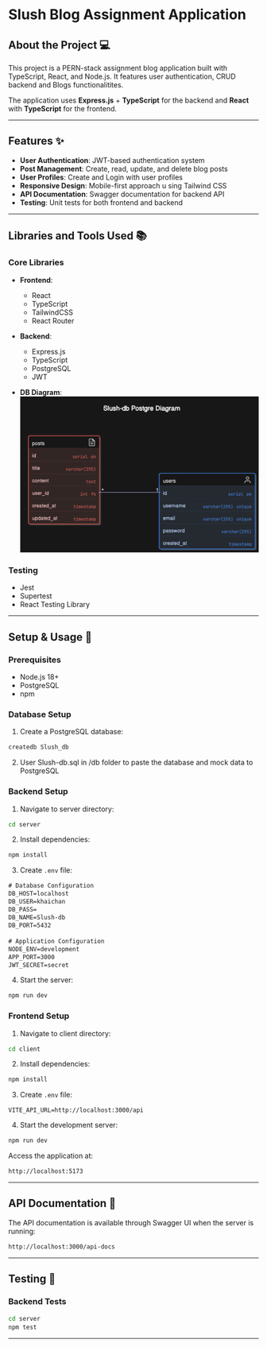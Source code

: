 # Slush Blog Assignment Application

## About the Project 💻

This project is a PERN-stack assignment blog application built with TypeScript, React, and Node.js. It features user authentication, CRUD backend and Blogs functionalitites.

The application uses **Express.js** + **TypeScript** for the backend and **React** with **TypeScript** for the frontend.

---

## Features ✨

- **User Authentication**: JWT-based authentication system
- **Post Management**: Create, read, update, and delete blog posts
- **User Profiles**: Create and Login with user profiles
- **Responsive Design**: Mobile-first approach u	sing Tailwind CSS
- **API Documentation**: Swagger documentation for backend API
- **Testing**: Unit tests for both frontend and backend

---

## Libraries and Tools Used 📚

### Core Libraries

- **Frontend**:

  - React
  - TypeScript
  - TailwindCSS
  - React Router
- **Backend**:

  - Express.js
  - TypeScript
  - PostgreSQL
  - JWT

- **DB Diagram**:
  ![DB-Diagram](/db/diagram.png)

### Testing

- Jest
- Supertest
- React Testing Library

---

## Setup & Usage 🚀

### Prerequisites

- Node.js 18+
- PostgreSQL
- npm

### Database Setup

1. Create a PostgreSQL database:

```bash
createdb Slush_db
```

2. User Slush-db.sql in /db folder to paste the database and mock data to PostgreSQL

### Backend Setup

1. Navigate to server directory:

```bash
cd server
```

2. Install dependencies:

```bash
npm install
```

3. Create `.env` file:

```env
# Database Configuration
DB_HOST=localhost
DB_USER=khaichan
DB_PASS=
DB_NAME=Slush-db
DB_PORT=5432

# Application Configuration
NODE_ENV=development
APP_PORT=3000
JWT_SECRET=secret 
```

4. Start the server:

```bash
npm run dev
```

### Frontend Setup

1. Navigate to client directory:

```bash
cd client
```

2. Install dependencies:

```bash
npm install
```

3. Create `.env` file:

```env
VITE_API_URL=http://localhost:3000/api
```

4. Start the development server:

```bash
npm run dev
```

Access the application at:

```bash
http://localhost:5173
```

---

## API Documentation 📝

The API documentation is available through Swagger UI when the server is running:

```bash
http://localhost:3000/api-docs
```

---

## Testing 🧪

### Backend Tests

```bash
cd server
npm test
```

---
